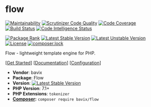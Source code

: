 # flow

[![Maintainability](https://api.codeclimate.com/v1/badges/feea95c29c49cef36a4d/maintainability)](https://codeclimate.com/github/bavix/flow/maintainability)
[![Scrutinizer Code Quality](https://scrutinizer-ci.com/g/bavix/flow/badges/quality-score.png?b=master)](https://scrutinizer-ci.com/g/bavix/flow/?branch=master)
[![Code Coverage](https://scrutinizer-ci.com/g/bavix/flow/badges/coverage.png?b=master)](https://scrutinizer-ci.com/g/bavix/flow/?branch=master)
[![Build Status](https://scrutinizer-ci.com/g/bavix/flow/badges/build.png?b=master)](https://scrutinizer-ci.com/g/bavix/flow/build-status/master)
[![Code Intelligence Status](https://scrutinizer-ci.com/g/bavix/flow/badges/code-intelligence.svg?b=master)](https://scrutinizer-ci.com/code-intelligence)

[![Package Rank](https://phppackages.org/p/bavix/flow/badge/rank.svg)](https://packagist.org/packages/bavix/flow)
[![Latest Stable Version](https://poser.pugx.org/bavix/flow/v/stable)](https://packagist.org/packages/bavix/flow)
[![Latest Unstable Version](https://poser.pugx.org/bavix/flow/v/unstable)](https://packagist.org/packages/bavix/flow)
[![License](https://poser.pugx.org/bavix/flow/license)](https://packagist.org/packages/bavix/flow)
[![composer.lock](https://poser.pugx.org/bavix/flow/composerlock)](https://packagist.org/packages/bavix/flow)

Flow - lightweight template engine for PHP.

[[Get Started](./docs/get-started.md)]
[[Documentation](./docs/readme.md)]
[[Configuration](./docs/configure.md)]

* **Vendor**: bavix
* **Package**: Flow  
* **Version**: [![Latest Stable Version](https://poser.pugx.org/bavix/flow/v/stable)](https://packagist.org/packages/bavix/flow)
* **PHP Version**: 7.1+ 
* **PHP Extensions**: `tokenizer`
* **[Composer](https://getcomposer.org/):** `composer require bavix/flow`

